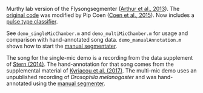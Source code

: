 Murthy lab version of the Flysongsegmenter ([Arthur et al., 2013][1]).
The [original code][2] was modified by Pip Coen ([Coen et al., 2015][3]).
Now includes a [pulse type classifier][7].

See `demo_singleMicChamber.m` and `demo_multiMicChamber.m` for usage and comparison with hand-annotated song data. `demo_manualAnnotation.m` shows how to start the [manual segmentater][6].

The song for the single-mic demo is a recording from the data supplement of [Stern (2014)][4]. The hand-annotation for that song comes from the supplemental material of [Kyriacou et al. (2017)][5]. The multi-mic demo uses an unpublished recording of _Drosophila melanogaster_ and was hand-annotated using the [manual segmenter][6].

[1]: https://bmcbiol.biomedcentral.com/articles/10.1186/1741-7007-11-11 "Multi-channel acoustic recording and automated analysis of Drosophila courtship songs"
[2]: https://github.com/FlyCourtship/FlySongSegmenter "fly song segmenter"
[3]: https://www.nature.com/nature/journal/v507/n7491/full/nature13131.html "Dynamic sensory cues shape song structure in _Drosophila_"
[4]: https://bmcbiol.biomedcentral.com/articles/10.1186/1741-7007-12-38 "Reported Drosophila courtship song rhythms are artifacts of data analysis"
[5]: http://www.pnas.org/content/114/8/1970.abstract "Failure to reproduce period-dependent song cycles in Drosophila is due to poor automated pulse-detection and low-intensity courtship"
[6]: demo_manualAnnotation.m "demo_manualAnnotation.m"
[7]: https://github.com/postpop/pulseTypeClassifier "pulse type classifier"
